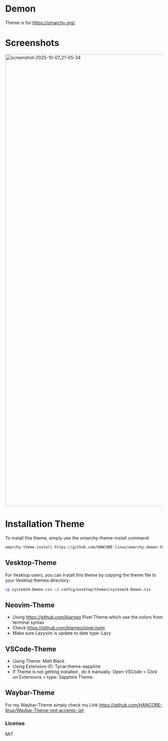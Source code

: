 # Demon
Theme is for https://omarchy.org/. 

# Screenshots
<img width="2560" height="1440" alt="screenshot-2025-10-07_21-05-34" src="https://github.com/user-attachments/assets/b14d6ddb-c5ed-4376-92b3-09edb39a8a32" />



# Installation Theme

To install this theme, simply use the omarchy-theme-install command:

```bash
omarchy-theme-install https://github.com/HANCORE-linux/omarchy-demon-theme.git
```
## Vesktop-Theme
For Vesktop users, you can install this theme by copying the theme file to your Vesktop themes directory:
```bash
cp system24-Demon.css ~/.config/vesktop/themes/system24-Demon.css
```

## Neovim-Theme
- Using https://github.com/bjarneo Pixel Theme which use the colors from terminal syntax <br>
- Check https://github.com/bjarneo/pixel.nvim <br>
- Make sure Lazyvim is update to date type :Lazy <br>

## VSCode-Theme
- Using Theme: Matt Black
- Using Extension-ID: Tyriar.theme-sapphire
- If Theme is not getting installed , do it manually: Open VSCode > Click on Extensions > type: Sapphire Theme

## Waybar-Theme
For my Waybar-Theme simply check my Link https://github.com/HANCORE-linux/Waybar-Theme-red-accents-.git

### License
MIT
